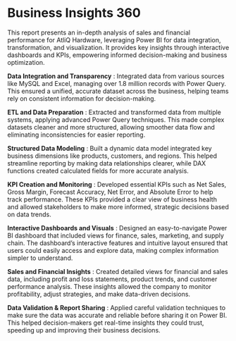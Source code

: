 # Business Insights 360
This report presents an in-depth analysis of sales and financial performance for AtliQ Hardware, leveraging Power BI for data integration, transformation, and visualization. It provides key insights through interactive dashboards and KPIs, empowering informed decision-making and business optimization.

**Data Integration and Transparency** : Integrated data from various sources like MySQL and Excel, managing over 1.8 million records with Power Query. This ensured a unified, accurate dataset across the business, helping teams rely on consistent information for decision-making.

**ETL and Data Preparation** : Extracted and transformed data from multiple systems, applying advanced Power Query techniques. This made complex datasets cleaner and more structured, allowing smoother data flow and eliminating inconsistencies for easier reporting.

**Structured Data Modeling**  : Built a dynamic data model integrated key business dimensions like products, customers, and regions. This helped streamline reporting by making data relationships clearer, while DAX functions created calculated fields for more accurate analysis.

**KPI Creation and Monitoring** : Developed essential KPIs such as Net Sales, Gross Margin, Forecast Accuracy, Net Error, and Absolute Error to help track performance. These KPIs provided a clear view of business health and allowed stakeholders to make more informed, strategic decisions based on data trends.

**Interactive Dashboards and Visuals** : Designed an easy-to-navigate Power BI dashboard that included views for finance, sales, marketing, and supply chain. The dashboard’s interactive features and intuitive layout ensured that users could easily access and explore data, making complex information simpler to understand.

**Sales and Financial Insights** : Created detailed views for financial and sales data, including profit and loss statements, product trends, and customer performance analysis. These insights allowed the company to monitor profitability, adjust strategies, and make data-driven decisions.

**Data Validation & Report Sharing** : Applied careful validation techniques to make sure the data was accurate and reliable before sharing it on Power BI. This helped decision-makers get real-time insights they could trust, speeding up and improving their business decisions.

